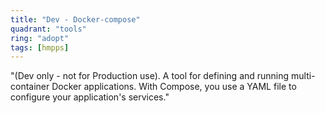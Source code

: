```yaml
---
title: "Dev - Docker-compose"
quadrant: "tools"
ring: "adopt"
tags: [hmpps]
---
```


"(Dev only - not for Production use).  A tool for defining and running multi-container Docker applications. With Compose, you use a YAML file to configure your application's services."
